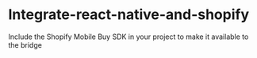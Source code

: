 # Integrate-react-native-and-shopify
Include the Shopify Mobile Buy SDK in your project to make it available to the bridge
